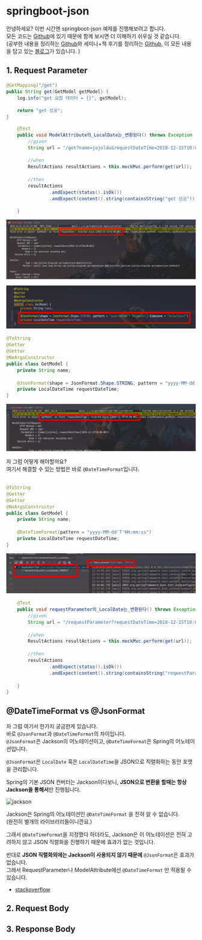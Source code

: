 # springboot-json

안녕하세요? 이번 시간엔 springboot-json 예제를 진행해보려고 합니다.  
모든 코드는 [Github](https://github.com/jojoldu/blog-code/tree/master/springboot-json)에 있기 때문에 함께 보시면 더 이해하기 쉬우실 것 같습니다.  
(공부한 내용을 정리하는 [Github](https://github.com/jojoldu/blog-code)와 세미나+책 후기를 정리하는 [Github](https://github.com/jojoldu/review), 이 모든 내용을 담고 있는 [블로그](http://jojoldu.tistory.com/)가 있습니다. )<br/>
 
## 1. Request Parameter

```java
@GetMapping("/get")
public String get(GetModel getModel) {
    log.info("get 요청 데이터 = {}", getModel);

    return "get 성공";
}
```

```java
    @Test
    public void ModelAttribute의_LocalDate는_변환된다() throws Exception {
        //given
        String url = "/get?name=jojoldu&requestDateTime=2018-12-15T10:00:00";

        //when
        ResultActions resultActions = this.mockMvc.perform(get(url));

        //then
        resultActions
                .andExpect(status().isOk())
                .andExpect(content().string(containsString("get 성공")));

    }
```

![1](./images/1.png)

![2-1](./images/2-1.png)

```java
@ToString
@Getter
@Setter
@NoArgsConstructor
public class GetModel {
    private String name;

    @JsonFormat(shape = JsonFormat.Shape.STRING, pattern = "yyyy-MM-dd'T'HH:mm:ss", timezone = "Asia/Seoul")
    private LocalDateTime requestDateTime;
}
```

![2-2](./images/2-2.png)


자 그럼 어떻게 해야할까요?  
여기서 해결할 수 있는 방법은 바로 ```@DateTimeFormat```입니다.  


```java

@ToString
@Getter
@Setter
@NoArgsConstructor
public class GetModel {
    private String name;

    @DateTimeFormat(pattern = "yyyy-MM-dd'T'HH:mm:ss")
    private LocalDateTime requestDateTime;
}
```

![2-3](./images/2-3.png)



```java
    @Test
    public void requestParameter의_LocalDate는_변환된다() throws Exception {
        //given
        String url = "/requestParameter?requestDateTime=2018-12-15T10:00:00";

        //when
        ResultActions resultActions = this.mockMvc.perform(get(url));

        //then
        resultActions
                .andExpect(status().isOk())
                .andExpect(content().string(containsString("requestParameter 성공")));

    }
}
```

## @DateTimeFormat vs @JsonFormat

자 그럼 여기서 한가지 궁금한게 있습니다.  
바로 ```@JsonFormat```과 ```@DateTimeFormat```의 차이입니다.  
 ```@JsonFormat```은 Jackson의 어노테이션이고, ```@DateTimeFormat```은 Spring의 어노테이션입니다.  

 ```@JsonFormat```은 ```LocalDate``` 혹은 ```LocalDateTime```을 JSON으로 직렬화하는 동안 포맷을 관리합니다.  
  
Spring의 기본 JSON 컨버터는 Jackson이다보니, **JSON으로 변환을 할때는 항상 Jackson을 통해서**만 진행됩니다.  

![jackson](./images/jackson.png)

Jackson은 Spring의 어노테이션인 ```@DateTimeFormat``` 을 전혀 알 수 없습니다.  
(완전히 별개의 라이브러리들이니깐요.)  
  
그래서 ```@DateTimeFormat```을 지정했다 하더라도, Jackson은 이 어노테이션은 전혀 고려하지 않고 JSON 직렬화을 진행하기 때문에 효과가 없는 것입니다.  
  
반대로 **JSON 직렬화외에는 Jackson이 사용되지 않기 때문에** ```@JsonFormat```은 효과가 없습니다.  
그래서 RequestParameter나 ModelAttribute에선 ```@DateTimeFormat``` 만 적용될 수 있습니다.  

* [stackoverflow](https://stackoverflow.com/questions/37871033/spring-datetimeformat-configuration-for-java-time)


## 2. Request Body


## 3. Response Body
